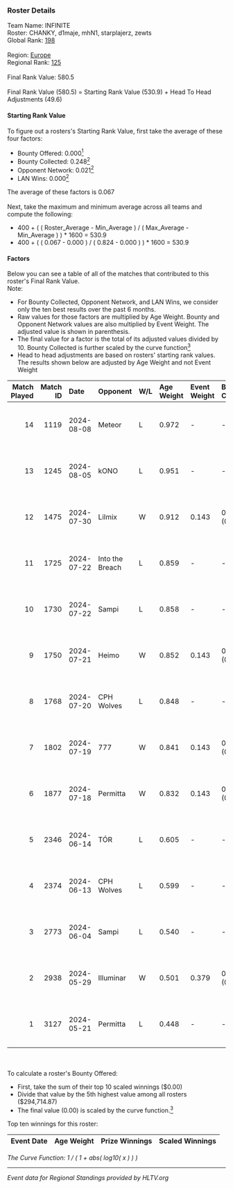 ### Roster Details<br />
Team Name: INFINITE<br />
Roster: CHANKY, d1maje, mhN1, starplajerz, zewts<br />
Global Rank: [198](../../standings_global_2024_09_11.md)<br />
<br />
Region: [Europe]( ../../standings_europe_2024_09_11.md)<br />
Regional Rank: [125]( ../../standings_europe_2024_09_11.md)<br />
<br />
Final Rank Value:  580.5<br />
<br />
Final Rank Value (580.5) = Starting Rank Value (530.9) + Head To Head Adjustments (49.6)<br />

#### Starting Rank Value<br />
To figure out a rosters's Starting Rank Value, first take the average of these four factors:<br />
- Bounty Offered: 0.000[<sup>1</sup>](#table2)
- Bounty Collected: 0.248[<sup>2</sup>](#table1)
- Opponent Network: 0.021[<sup>2</sup>](#table1)
- LAN Wins: 0.000[<sup>2</sup>](#table1)

The average of these factors is 0.067<br />
<br />
Next, take the maximum and minimum average across all teams and compute the following:<br />
- 400 + ( ( Roster_Average - Min_Average ) / ( Max_Average - Min_Average ) ) * 1600 = 530.9
- 400 + ( ( 0.067 - 0.000 ) / ( 0.824 - 0.000 ) ) * 1600 = 530.9


#### Factors<br />
Below you can see a table of all of the matches that contributed to this roster's Final Rank Value.<br />
Note:<br />

- For Bounty Collected, Opponent Network, and LAN Wins, we consider only the ten best results over the past 6 months.
- Raw values for those factors are multiplied by Age Weight. Bounty and Opponent Network values are also multiplied by Event Weight. The adjusted value is shown in parenthesis.
- The final value for a factor is the total of its adjusted values divided by 10. Bounty Collected is further scaled by the curve function[<sup>3</sup>](#curveFunction)
- Head to head adjustments are based on rosters' starting rank values. The results shown below are adjusted by Age Weight and not Event Weight
<span id="table1"></span><br />


| Match Played | Match ID | Date       | Opponent        | W/L | Age Weight | Event Weight | Bounty Collected | Opponent Network | LAN Wins  | H2H Adj. | Roster                                   |
| -: | -: | :- | :- | :- | :- | :- | :- | :- | :- | -: | :- |
|           14 |     1119 | 2024-08-08 | Meteor          | L   | 0.972      | -            | -                | -                | -         |    -9.82 | CHANKY, d1maje, mhN1, starplajerz, zewts |
|           13 |     1245 | 2024-08-05 | kONO            | L   | 0.951      | -            | -                | -                | -         |    -6.49 | CHANKY, d1maje, mhN1, starplajerz, zewts |
|           12 |     1475 | 2024-07-30 | Lilmix          | W   | 0.912      | 0.143        | 0.017 (0.002)    | 0.068 (0.009)    | 0 (0.000) |    21.39 | CHANKY, d1maje, mhN1, starplajerz, zewts |
|           11 |     1725 | 2024-07-22 | Into the Breach | L   | 0.859      | -            | -                | -                | -         |    -4.42 | CHANKY, d1maje, mhN1, starplajerz, zewts |
|           10 |     1730 | 2024-07-22 | Sampi           | L   | 0.858      | -            | -                | -                | -         |    -4.15 | CHANKY, d1maje, mhN1, starplajerz, zewts |
|            9 |     1750 | 2024-07-21 | Heimo           | W   | 0.852      | 0.143        | 0.004 (0.000)    | 0.067 (0.008)    | 0 (0.000) |    15.34 | CHANKY, d1maje, mhN1, starplajerz, zewts |
|            8 |     1768 | 2024-07-20 | CPH Wolves      | L   | 0.848      | -            | -                | -                | -         |    -4.93 | CHANKY, d1maje, mhN1, starplajerz, zewts |
|            7 |     1802 | 2024-07-19 | 777             | W   | 0.841      | 0.143        | 0.010 (0.001)    | 0.105 (0.013)    | 0 (0.000) |    16.89 | CHANKY, d1maje, mhN1, starplajerz, zewts |
|            6 |     1877 | 2024-07-18 | Permitta        | W   | 0.832      | 0.143        | 0.032 (0.004)    | 0.936 (0.111)    | 0 (0.000) |    23.34 | CHANKY, d1maje, mhN1, starplajerz, zewts |
|            5 |     2346 | 2024-06-14 | TÓR             | L   | 0.605      | -            | -                | -                | -         |    -3.59 | CHANKY, d1maje, mhN1, starplajerz, zewts |
|            4 |     2374 | 2024-06-13 | CPH Wolves      | L   | 0.599      | -            | -                | -                | -         |    -3.58 | CHANKY, d1maje, mhN1, starplajerz, zewts |
|            3 |     2773 | 2024-06-04 | Sampi           | L   | 0.540      | -            | -                | -                | -         |    -1.92 | d1maje, mhN1, starplajerz, waZz, zewts   |
|            2 |     2938 | 2024-05-29 | Illuminar       | W   | 0.501      | 0.379        | 0.010 (0.002)    | 0.371 (0.070)    | 0 (0.000) |    13.16 | d1maje, mhN1, starplajerz, waZz, zewts   |
|            1 |     3127 | 2024-05-21 | Permitta        | L   | 0.448      | -            | -                | -                | -         |    -1.64 | d1maje, mhN1, starplajerz, waZz, zewts   |

<br />
<span id="table2"></span><br />
To calculate a roster's Bounty Offered:<br />

- First, take the sum of their top 10 scaled winnings ($0.00)
- Divide that value by the 5th highest value among all rosters ($294,714.87)
- The final value (0.00) is scaled by the curve function.[<sup>3</sup>](#curveFunction)

Top ten winnings for this roster:<br />

| Event Date | Age Weight | Prize Winnings | Scaled Winnings |
| :- | -: | :- | :- |


<span id="curveFunction"></span>_The Curve Function: 1 / ( 1 + abs( log10( x ) ) )_<br />

---
_Event data for Regional Standings provided by HLTV.org_<br />
